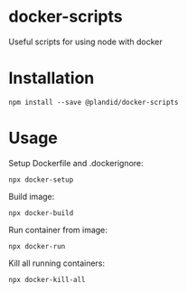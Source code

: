# docker-scripts
Useful scripts for using node with docker

# Installation
```
npm install --save @plandid/docker-scripts
```

# Usage
Setup Dockerfile and .dockerignore:
```
npx docker-setup
```

Build image:
```
npx docker-build
```

Run container from image:
```
npx docker-run
```

Kill all running containers:
```
npx docker-kill-all
```